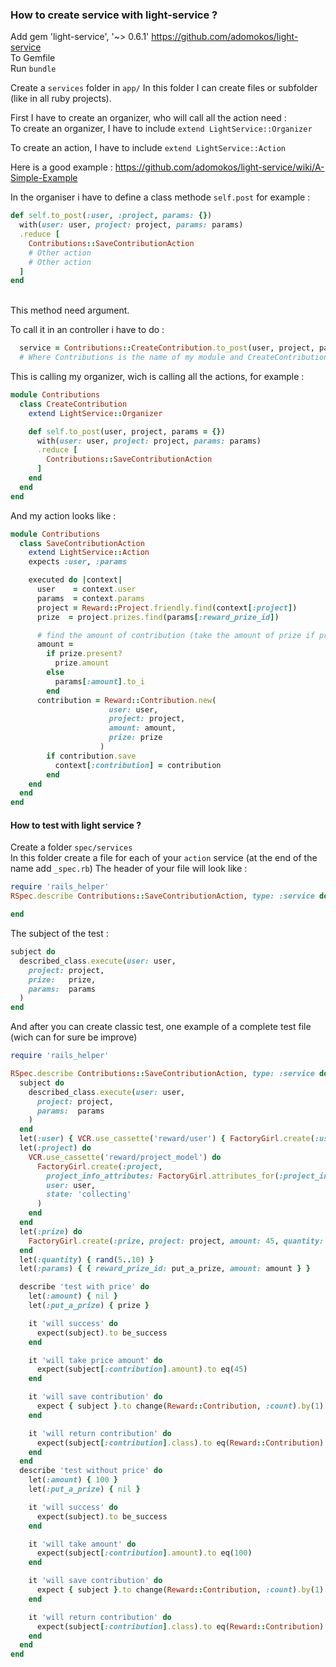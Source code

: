 <h3> How to create service with light-service ? </h3>

Add gem 'light-service', '~> 0.6.1'
https://github.com/adomokos/light-service <br>
To Gemfile <br>
Run `bundle` <br>

Create a `services` folder in `app/`
In this folder I can create files or subfolder (like in all ruby projects). <br>

First I have to create an organizer, who will call all the action need : <br>
To create an organizer, I have to include `extend LightService::Organizer` <br>

To create an action, I have to include `extend LightService::Action` <br>

Here is a good example : https://github.com/adomokos/light-service/wiki/A-Simple-Example
<br>


In the organiser i have to define a class methode `self.post` for example :

```ruby
def self.to_post(:user, :project, params: {})
  with(user: user, project: project, params: params)
  .reduce [
    Contributions::SaveContributionAction
    # Other action
    # Other action
  ]
end
```
<br>
This method need argument. <br>

To call it in an controller i have to do :
```ruby
  service = Contributions::CreateContribution.to_post(user, project, params)
  # Where Contributions is the name of my module and CreateContribution the name of my class
```

This is calling my organizer, wich is calling all the actions, for example :

```ruby
module Contributions
  class CreateContribution
    extend LightService::Organizer

    def self.to_post(user, project, params = {})
      with(user: user, project: project, params: params)
      .reduce [
        Contributions::SaveContributionAction
      ]
    end
  end
end
```

And my action looks like :
```ruby
module Contributions
  class SaveContributionAction
    extend LightService::Action
    expects :user, :params

    executed do |context|
      user    = context.user
      params  = context.params
      project = Reward::Project.friendly.find(context[:project])
      prize  = project.prizes.find(params[:reward_prize_id])

      # find the amount of contribution (take the amount of prize if present)
      amount =
        if prize.present?
          prize.amount
        else
          params[:amount].to_i
        end
      contribution = Reward::Contribution.new(
                      user: user,
                      project: project,
                      amount: amount,
                      prize: prize
                    )
        if contribution.save
          context[:contribution] = contribution
        end
    end
  end
end
```

<h4>How to test with light service ?</h4>

Create a folder `spec/services` <br>
In this folder create a file for each of your `action` service (at the end of the name add `_spec.rb`)
The header of your file will look like :
```ruby
require 'rails_helper'
RSpec.describe Contributions::SaveContributionAction, type: :service do

end
```

The subject of the test :
```ruby
subject do
  described_class.execute(user: user,
    project: project,
    prize:   prize,
    params:  params
  )
end
```

And after you can create classic test, one example of a complete test file (wich can for sure be improve) <br>
```ruby
require 'rails_helper'

RSpec.describe Contributions::SaveContributionAction, type: :service do
  subject do
    described_class.execute(user: user,
      project: project,
      params:  params
    )
  end
  let(:user) { VCR.use_cassette('reward/user') { FactoryGirl.create(:user) } }
  let(:project) do
    VCR.use_cassette('reward/project_model') do
      FactoryGirl.create(:project,
        project_info_attributes: FactoryGirl.attributes_for(:project_info),
        user: user,
        state: 'collecting'
      )
    end
  end
  let(:prize) do
    FactoryGirl.create(:prize, project: project, amount: 45, quantity: quantity)
  end
  let(:quantity) { rand(5..10) }
  let(:params) { { reward_prize_id: put_a_prize, amount: amount } }

  describe 'test with price' do
    let(:amount) { nil }
    let(:put_a_prize) { prize }

    it 'will success' do
      expect(subject).to be_success
    end

    it 'will take price amount' do
      expect(subject[:contribution].amount).to eq(45)
    end

    it 'will save contribution' do
      expect { subject }.to change(Reward::Contribution, :count).by(1)
    end

    it 'will return contribution' do
      expect(subject[:contribution].class).to eq(Reward::Contribution)
    end
  end
  describe 'test without price' do
    let(:amount) { 100 }
    let(:put_a_prize) { nil }

    it 'will success' do
      expect(subject).to be_success
    end

    it 'will take amount' do
      expect(subject[:contribution].amount).to eq(100)
    end

    it 'will save contribution' do
      expect { subject }.to change(Reward::Contribution, :count).by(1)
    end

    it 'will return contribution' do
      expect(subject[:contribution].class).to eq(Reward::Contribution)
    end
  end
end

```
